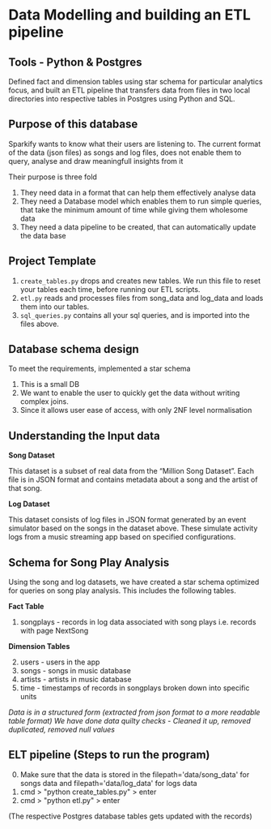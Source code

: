 # Data Modelling and building an ETL pipeline
## Tools - Python & Postgres

Defined fact and dimension tables using star schema for particular analytics focus, and built an ETL pipeline that transfers data from files in two local directories into respective tables in Postgres using Python and SQL.

## Purpose of this database 
Sparkify wants to know what their users are listening to. The current format of the data (json files)
 as songs and log files, does not enable them to query, analyse and draw meaningfull 
insights from it

Their purpose is three fold 
1. They need data in a format that can help them effectively analyse data 
2. They need a Database model which enables them to run simple queries, that take the minimum amount of time while giving them wholesome data
3. They need a data pipeline to be created, that can automatically update the data base

## Project Template

1. `create_tables.py` drops and creates new tables. We run this file to reset your tables each time, before running our ETL scripts.
2. `etl.py` reads and processes files from song_data and log_data and loads them into our tables. 
3. `sql_queries.py` contains all your sql queries, and is imported into the files above.

## Database schema design

To meet the requirements, implemented a star schema  
1. This is a small DB 
2. We want to enable the user to quickly get the data without writing complex joins. 
3. Since it allows user ease of access, with only 2NF level normalisation

## Understanding the Input data

**Song Dataset**

This dataset is a subset of real data from the “Million Song Dataset”. Each file is in JSON format and contains metadata about a song and the artist of that song.

**Log Dataset**

This dataset consists of log files in JSON format generated by an event simulator based on the songs in the dataset above. These simulate activity logs from a music streaming app based on specified configurations.


## Schema for Song Play Analysis
Using the song and log datasets, we have created a star schema optimized for queries on song play analysis. This includes the following tables.

**Fact Table**
1. songplays - records in log data associated with song plays i.e. records with page NextSong

**Dimension Tables**

2. users - users in the app
3. songs - songs in music database
4. artists - artists in music database
5. time - timestamps of records in songplays broken down into specific units

_Data is in a structured form (extracted from json format to a more readable table format)_
_We have done data quilty checks - Cleaned it up, removed duplicated, removed null values_

## ELT pipeline (Steps to run the program)

0. Make sure that the data is stored in the filepath='data/song_data' for songs data and filepath='data/log_data' for logs data
1. cmd > "python create_tables.py" > enter
2. cmd > "python etl.py" > enter

(The respective Postgres database tables gets updated with the records)
